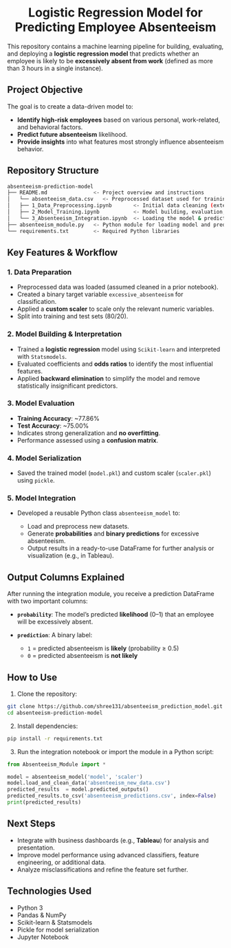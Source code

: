 <h1 align='center'>Logistic Regression Model for Predicting Employee Absenteeism</h1>

This repository contains a machine learning pipeline for building, evaluating, and deploying a **logistic regression model** that predicts whether an employee is likely to be **excessively absent from work** (defined as more than 3 hours in a single instance).


## Project Objective

The goal is to create a data-driven model to:

* **Identify high-risk employees** based on various personal, work-related, and behavioral factors.
* **Predict future absenteeism** likelihood.
* **Provide insights** into what features most strongly influence absenteeism behavior.


## Repository Structure

```bash
absenteeism-prediction-model
├── README.md               <- Project overview and instructions
│   └── absenteeism_data.csv   <- Preprocessed dataset used for training
│   ├── 1_Data_Preprocessing.ipynb       <- Initial data cleaning (external)
│   ├── 2_Model_Training.ipynb           <- Model building, evaluation, and serialization
│   └── 3_Absenteeism_Integration.ipynb  <- Loading the model & predicting new data
├── absenteeism_module.py   <- Python module for loading model and predicting new data
└── requirements.txt        <- Required Python libraries
```

## Key Features & Workflow

### 1. **Data Preparation**

* Preprocessed data was loaded (assumed cleaned in a prior notebook).
* Created a binary target variable `excessive_absenteeism` for classification.
* Applied a **custom scaler** to scale only the relevant numeric variables.
* Split into training and test sets (80/20).

### 2. **Model Building & Interpretation**

* Trained a **logistic regression** model using `Scikit-learn` and interpreted with `Statsmodels`.
* Evaluated coefficients and **odds ratios** to identify the most influential features.
* Applied **backward elimination** to simplify the model and remove statistically insignificant predictors.

### 3. **Model Evaluation**

* **Training Accuracy**: \~77.86%
* **Test Accuracy**: \~75.00%
* Indicates strong generalization and **no overfitting**.
* Performance assessed using a **confusion matrix**.

### 4. **Model Serialization**

* Saved the trained model (`model.pkl`) and custom scaler (`scaler.pkl`) using `pickle`.

### 5. **Model Integration**

* Developed a reusable Python class `absenteeism_model` to:

  * Load and preprocess new datasets.
  * Generate **probabilities** and **binary predictions** for excessive absenteeism.
  * Output results in a ready-to-use DataFrame for further analysis or visualization (e.g., in Tableau).


## Output Columns Explained

After running the integration module, you receive a prediction DataFrame with two important columns:

* **`probability`**: The model’s predicted **likelihood** (0–1) that an employee will be excessively absent.
* **`prediction`**: A binary label:

  * `1` = predicted absenteeism is **likely** (probability ≥ 0.5)
  * `0` = predicted absenteeism is **not likely**


## How to Use

1. Clone the repository:

```bash
git clone https://github.com/shree131/absenteeism_prediction_model.git
cd absenteeism-prediction-model
```

2. Install dependencies:

```bash
pip install -r requirements.txt
```

3. Run the integration notebook or import the module in a Python script:

```python
from Absenteeism_Module import *

model = absenteeism_model('model', 'scaler')
model.load_and_clean_data('absenteeism_new_data.csv')
predicted_results  = model.predicted_outputs()
predicted_results.to_csv('absenteeism_predictions.csv', index=False)
print(predicted_results)
```

## Next Steps

* Integrate with business dashboards (e.g., **Tableau**) for analysis and presentation.
* Improve model performance using advanced classifiers, feature engineering, or additional data.
* Analyze misclassifications and refine the feature set further.


## Technologies Used

* Python 3
* Pandas & NumPy
* Scikit-learn & Statsmodels
* Pickle for model serialization
* Jupyter Notebook
